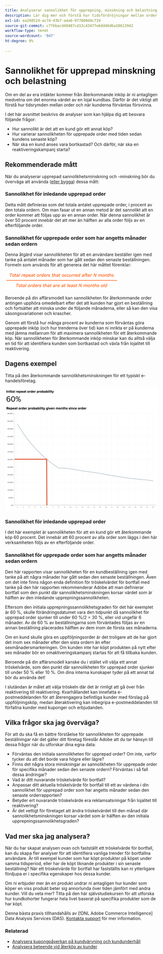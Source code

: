 ```yaml
---
title: Analyserar sannolikhet för upprepning, minskning och belastning
description: Lär dig mer och förstå hur tidsfördröjningar mellan order och när kunderna förväntas försvinna.
exl-id: ea26052d-ac74-43b7-a4a6-977800d4c719
source-git-commit: c7f6bacd49487cd13c4347fe6dd46d6a10613942
workflow-type: tm+mt
source-wordcount: '947'
ht-degree: 0%

---
```


# Sannolikhet för upprepad minskning och belastning

Om en del av era intäkter kommer från återkommande inköp är ni antagligen medvetna om det enorma värdet av en lojal kundbas. Därför är det viktigt att förstå hur tidsrymden mellan order och när kunderna förväntas försvinna.

I det här avsnittet beskrivs de analyser som kan hjälpa dig att besvara följande frågor:

* Hur sannolikt är det att en kund gör ett annat köp?
* Hur varierar sannolikheten för upprepade order med tiden sedan kundens senaste köp?
* När ska en kund anses vara bortkastad? Och därför, när ska en reaktiveringskampanj starta?

## Rekommenderade mått

När du analyserar upprepad sannolikhetsminskning och -minskning bör du överväga att använda ([eller bygga](../../data-user/reports/ess-manage-data-metrics.md)) dessa mått:

### Sannolikhet för inledande upprepad order

Detta mått definieras som det totala antalet upprepade order, i procent av den totala ordern. Om man fasar ut en annan metod är det sannolikt att en order kommer att följas upp av en annan order. När denna sannolikhet är över 50 procent innebär det att mer än hälften av alla order följs av en efterföljande order.

### Sannolikhet för upprepade order som har angetts månader sedan ordern

Denna åtgärd visar sannolikheten för att en användare beställer igen med tanke på antalet månader som har gått sedan den senaste beställningen. Formeln som används för att generera det här måttet förenklar:

![Upprepa sannolikhetsformel](../../assets/Repeat_probability_formula.png)

Beroende på din affärsmodell kan sannolikheten för återkommande order antingen upphöra omedelbart efter det att kunden har gjort en beställning och fortsätter att minska under de följande månaderna, eller så kan den visa säsongsvariationer och krascher.

Genom att förstå hur många procent av kunderna som förväntas göra upprepade inköp (och hur trenderna över tid) kan ni inrikta er på kunderna med jämna mellanrum för att maximera sannolikheten för ett återkommande köp. När sannolikheten för återkommande inköp minskar kan du alltså välja en tid för att identifiera kunden som bortkastad och växla från lojalitet till reaktivering.

## Dagens exempel

Titta på den återkommande sannolikhetsminskningen för ett typiskt e-handelsföretag.

![Initial sannolikhet för upprepad order - sannolikhet för upprepad order angiven i månader sedan ordern.](../../assets/Order_probability_reports.png)

### Sannolikhet för inledande upprepad order

I det här exemplet är sannolikheten för att en kund gör ett återkommande köp 60 procent. Det innebär att 60 procent av alla order som läggs i den här verksamheten följs av en efterföljande order.

### Sannolikhet för upprepade order som har angetts månader sedan ordern

Den här rapporten visar sannolikheten för en kundbeställning igen med tanke på att några månader har gått sedan den senaste beställningen. Även om det inte finns någon enda definition för tröskelvärdet för bortfall med tanke på den här rapporten rekommenderar Adobe att man definierar bortfall som den punkt där sannolikhetsminskningen korsar värdet som är hälften av den inledande upprepningssannolikheten.

Eftersom den initiala upprepningssannolikhetsgraden för det här exemplet är 60 %, skulle förändringsdatumet vara den tidpunkt då sannolikhet för upprepad order sjunker till under 60 %/2 = 30 %, eller vid ungefär 6 månader. Av de 60 % av beställningarna som förväntades följas av en annan beställning placerades hälften av dem inom de första sex månaderna.

Om en kund skulle göra en uppföljningsorder är det troligare att de har gjort det inom sex månader efter den sista ordern än efter sexmånadersmarkeringen. Om kunden inte har köpt produkten på nytt efter sex månader bör en omaktiveringskampanj startas för att få tillbaka kunden.

Beroende på din affärsmodell kanske du i stället vill välja ett annat tröskelvärde, som den punkt där sannolikheten för upprepad order sjunker till under 50 % eller 10 %. Om dina interna kunskaper tyder på ett annat tal bör du använda det!

I slutändan är målet att välja tröskeln där det är rimligt att gå över från reaktivering till reaktivering. Kvarhållandet kan innefatta e-postmeddelanden för att återengagera befintliga kunder med förslag på uppföljningsköp, medan återaktivering kan inbegripa e-postmeddelanden till förfallna kunder med kuponger och erbjudanden.

## Vilka frågor ska jag överväga?

För att du ska få en bättre förståelse för sannolikheten för upprepade beställningar när det gäller ditt företag föreslår Adobe att du tar hänsyn till dessa frågor när du utforskar dina egna data:

* Förväntas den initiala sannolikheten för upprepad order? Om inte, varför tycker du att det borde vara högre eller lägre?
* Finns det några stora minskningar av sannolikheten för upprepade order för specifika månader sedan den senaste ordern? Förväntas i så fall dessa ändringar?
* Vad är ditt nuvarande tröskelvärde för bortfall?
* Anpassar ditt aktuella tröskelvärde för bortfall till ett av värdena i din sannolikhet för upprepad order som har angetts månader sedan den senaste orderrapporten?
* Betyder ert nuvarande tröskelvärde era reklamsatsningar från lojalitet till reaktivering?
* Är det vettigt för företaget att ändra tröskelvärdet till den månad där sannolikhetsminskningen korsar värdet som är hälften av den initiala upprepningssannolikhetsgraden?

## Vad mer ska jag analysera?

När du har skapat analysen ovan och fastställt ett tröskelvärde för bortfall, kan du skapa fler analyser för att identifiera vanliga trender för bortfallna användare. Är till exempel kunder som har köpt produkter på köpet under samma tidsperiod, eller har de köpt liknande produkter i sin senaste beställning? När ett tröskelvärde för bortfall har fastställts kan ni ytterligare fördjupa er i specifika egenskaper hos dessa kunder.

Om ni erbjuder mer än en produkt undrar ni antagligen hur kunder som köper en viss produkt beter sig annorlunda över tiden jämfört med andra kunder. Vill du veta mer? Titta på den här självstudiekursen för att utforska hur kundkohorter fungerar hela livet baserat på specifika produkter som de har köpt.

Denna bästa praxis tillhandahålls av [!DNL Adobe Commerce Intelligence] Data Analysis Services (DAS). [Kontakta support](https://experienceleague.adobe.com/docs/commerce-knowledge-base/kb/troubleshooting/miscellaneous/mbi-service-policies.html) för mer information.

### Relaterad

* [Analysera kupongpåverkan på kundvärvning och kundunderhåll](../analysis/coupon-impact.md)
* [Analysera beteende vid återköp av kunder](../analysis/repurchase-behavior.md)
